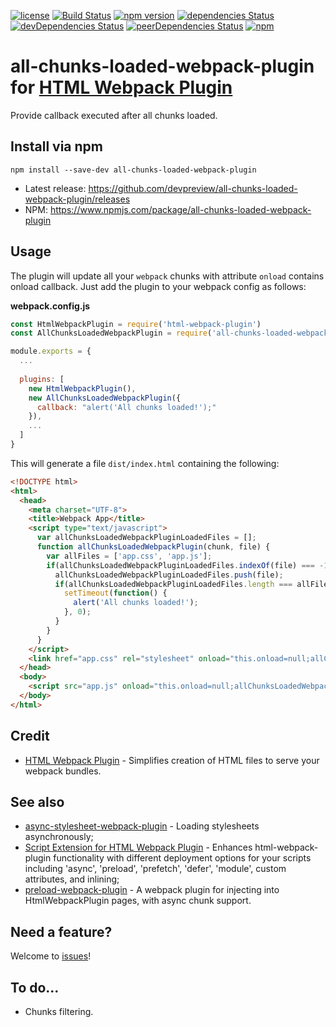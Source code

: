 [![license](https://img.shields.io/github/license/devpreview/all-chunks-loaded-webpack-plugin.svg)](https://github.com/devpreview/all-chunks-loaded-webpack-plugin/blob/master/LICENSE)
[![Build Status](https://travis-ci.org/devpreview/all-chunks-loaded-webpack-plugin.svg?branch=master)](https://travis-ci.org/devpreview/all-chunks-loaded-webpack-plugin)
[![npm version](https://badge.fury.io/js/all-chunks-loaded-webpack-plugin.svg)](https://www.npmjs.com/package/all-chunks-loaded-webpack-plugin)
[![dependencies Status](https://david-dm.org/devpreview/all-chunks-loaded-webpack-plugin/status.svg)](https://david-dm.org/devpreview/all-chunks-loaded-webpack-plugin)
[![devDependencies Status](https://david-dm.org/devpreview/all-chunks-loaded-webpack-plugin/dev-status.svg)](https://david-dm.org/devpreview/all-chunks-loaded-webpack-plugin?type=dev)
[![peerDependencies Status](https://david-dm.org/devpreview/all-chunks-loaded-webpack-plugin/peer-status.svg)](https://david-dm.org/devpreview/all-chunks-loaded-webpack-plugin?type=peer)
[![npm](https://img.shields.io/npm/dt/all-chunks-loaded-webpack-plugin.svg)](https://github.com/devpreview/all-chunks-loaded-webpack-plugin/releases)

# all-chunks-loaded-webpack-plugin for [HTML Webpack Plugin](https://webpack.js.org/plugins/html-webpack-plugin/)
Provide callback executed after all chunks loaded.

## Install via npm
```
npm install --save-dev all-chunks-loaded-webpack-plugin
```

* Latest release: https://github.com/devpreview/all-chunks-loaded-webpack-plugin/releases
* NPM: https://www.npmjs.com/package/all-chunks-loaded-webpack-plugin

## Usage

The plugin will update all your `webpack` chunks with attribute `onload` contains onload callback. Just add the plugin to your webpack config as follows:

**webpack.config.js**
```js
const HtmlWebpackPlugin = require('html-webpack-plugin')
const AllChunksLoadedWebpackPlugin = require('all-chunks-loaded-webpack-plugin');

module.exports = {
  ...
  
  plugins: [
    new HtmlWebpackPlugin(),
    new AllChunksLoadedWebpackPlugin({
      callback: "alert('All chunks loaded!');"
    }),
    ...
  ]
}
```

This will generate a file `dist/index.html` containing the following:

```html
<!DOCTYPE html>
<html>
  <head>
    <meta charset="UTF-8">
    <title>Webpack App</title>
    <script type="text/javascript">
      var allChunksLoadedWebpackPluginLoadedFiles = [];
      function allChunksLoadedWebpackPlugin(chunk, file) {
        var allFiles = ['app.css', 'app.js'];
        if(allChunksLoadedWebpackPluginLoadedFiles.indexOf(file) === -1) {
          allChunksLoadedWebpackPluginLoadedFiles.push(file);
          if(allChunksLoadedWebpackPluginLoadedFiles.length === allFiles.length) {
            setTimeout(function() {
              alert('All chunks loaded!');
            }, 0);
          }
        }
      }
    </script>
    <link href="app.css" rel="stylesheet" onload="this.onload=null;allChunksLoadedWebpackPlugin('app', 'app.css');">
  </head>
  <body>
    <script src="app.js" onload="this.onload=null;allChunksLoadedWebpackPlugin('app', 'app.js');"></script>
  </body>
</html>
```

## Credit
* [HTML Webpack Plugin](https://github.com/jantimon/html-webpack-plugin) - Simplifies creation of HTML files to serve your webpack bundles.

## See also
* [async-stylesheet-webpack-plugin](https://github.com/devpreview/async-stylesheet-webpack-plugin) - Loading stylesheets asynchronously;
* [Script Extension for HTML Webpack Plugin](https://github.com/numical/script-ext-html-webpack-plugin) - Enhances html-webpack-plugin functionality with different deployment options for your scripts including 'async', 'preload', 'prefetch', 'defer', 'module', custom attributes, and inlining;
* [preload-webpack-plugin](https://github.com/GoogleChromeLabs/preload-webpack-plugin) - A webpack plugin for injecting <link rel='preload|prefecth'> into HtmlWebpackPlugin pages, with async chunk support.

## Need a feature?
Welcome to [issues](https://github.com/devpreview/all-chunks-loaded-webpack-plugin/issues)!

## To do...
* Chunks filtering.
